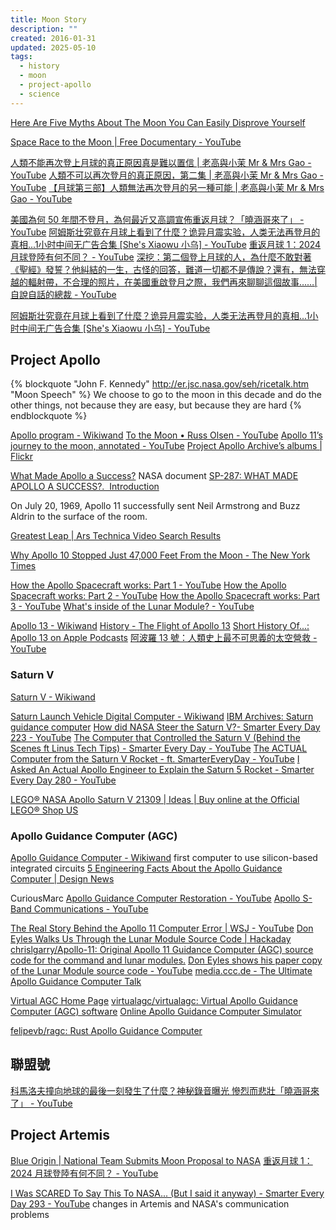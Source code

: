 ```yaml
---
title: Moon Story
description: ""
created: 2016-01-31
updated: 2025-05-10
tags:
  - history
  - moon
  - project-apollo
  - science
---
```


[Here Are Five Myths About The Moon You Can Easily Disprove Yourself](https://www.sciencealert.com/here-s-how-you-can-disprove-five-myths-about-the-moon-yourself/amp)

[Space Race to the Moon | Free Documentary - YouTube](https://www.youtube.com/watch?v=WoJcvjhbJ70)

[人類不能再次登上月球的真正原因真是難以置信 | 老高與小茉 Mr & Mrs Gao - YouTube](https://www.youtube.com/watch?v=2vzwtqhhJv8)
[人類不可以再次登月的真正原因，第二集 | 老高與小茉 Mr & Mrs Gao - YouTube](https://www.youtube.com/watch?v=uXEgyvQ9C6Y)
[【月球第三部】人類無法再次登月的另一種可能 | 老高與小茉 Mr & Mrs Gao - YouTube](https://www.youtube.com/watch?v=Udvl_VJoM94)

[美國為何 50 年間不登月，為何最近又高調宣佈重返月球？「曉涵哥來了」 - YouTube](https://www.youtube.com/watch?v=R5l7DJHq2cM)
[阿姆斯壮究竟在月球上看到了什麼？诡异月震实验，人类无法再登月的真相...1小时中间无广告合集 [She's Xiaowu 小乌] - YouTube](https://www.youtube.com/watch?v=I3MR1P_qBJU)
[重返月球 1：2024 月球登陸有何不同？ - YouTube](https://www.youtube.com/watch?v=rngR2Y1QLXo)
[深挖：第二個登上月球的人，為什麼不敢對著《聖經》發誓？他糾結的一生，古怪的回答，難道一切都不是傳說？還有，無法穿越的輻射帶，不合理的照片，在美國重啟登月之際，我們再來聊聊這個故事……|自說自話的總裁 - YouTube](https://www.youtube.com/watch?v=tJXudqboKEo)

[阿姆斯壮究竟在月球上看到了什麼？诡异月震实验，人类无法再登月的真相...1小时中间无广告合集 [She's Xiaowu 小乌] - YouTube](https://www.youtube.com/watch?v=I3MR1P_qBJU)

## Project Apollo

{% blockquote "John F. Kennedy" <http://er.jsc.nasa.gov/seh/ricetalk.htm> "Moon Speech" %}
We choose to go to the moon in this decade and do the other things, not because they are easy, but because they are hard
{% endblockquote %}

[Apollo program - Wikiwand](http://www.wikiwand.com/en/Apollo_program)
[To the Moon • Russ Olsen - YouTube](https://www.youtube.com/watch?v=l3XwpSKqNZw)
[Apollo 11’s journey to the moon, annotated - YouTube](https://www.youtube.com/watch?v=OCjhCL2iqlQ)
[Project Apollo Archive’s albums | Flickr](https://www.flickr.com/photos/projectapolloarchive/albums)

[What Made Apollo a Success?](https://ntrs.nasa.gov/api/citations/19720005243/downloads/19720005243.pdf) NASA document
[SP-287: WHAT MADE APOLLO A SUCCESS?.  Introduction](https://klabs.org/history/reports/sp287/ch1.htm)

On July 20, 1969, Apollo 11 successfully sent Neil Armstrong and Buzz Aldrin to the surface of the room.

[Greatest Leap | Ars Technica Video Search Results](<http://video.arstechnica.com/search/Greatest Leap>)

[Why Apollo 10 Stopped Just 47,000 Feet From the Moon - The New York Times](https://www.nytimes.com/2019/05/13/science/apollo-10-moon-nasa.html)

[How the Apollo Spacecraft works: Part 1 - YouTube](https://www.youtube.com/watch?v=8dpkmUjJ8xU)
[How the Apollo Spacecraft works: Part 2 - YouTube](https://www.youtube.com/watch?v=tl1KPjxKVqk)
[How the Apollo Spacecraft works: Part 3 - YouTube](https://www.youtube.com/watch?v=qt_xoCXLXnI)
[What's inside of the Lunar Module? - YouTube](https://www.youtube.com/watch?v=oX8-IXdABuc)

[Apollo 13 - Wikiwand](https://www.wikiwand.com/en/Apollo_13)
[History - The Flight of Apollo 13](https://www.hq.nasa.gov/office/pao/History/apollo/apo13hist.html)
[Short History Of...: Apollo 13 on Apple Podcasts](https://podcasts.apple.com/us/podcast/apollo-13/id1579040306?i=1000549672287)
[阿波羅 13 號：人類史上最不可思義的太空營救 - YouTube](https://www.youtube.com/watch?v=-MDrUCw0e6U)

### Saturn V

[Saturn V - Wikiwand](https://www.wikiwand.com/en/Saturn_V)

[Saturn Launch Vehicle Digital Computer - Wikiwand](https://www.wikiwand.com/en/Saturn_Launch_Vehicle_Digital_Computer)
[IBM Archives: Saturn guidance computer](https://www.ibm.com/ibm/history/exhibits/space/space_saturn.html)
[How did NASA Steer the Saturn V?- Smarter Every Day 223 - YouTube](https://www.youtube.com/watch?v=dI-JW2UIAG0)
[The Computer that Controlled the Saturn V (Behind the Scenes ft Linus Tech Tips) - Smarter Every Day - YouTube](https://www.youtube.com/watch?v=6mMK6iSZsAs)
[The ACTUAL Computer from the Saturn V Rocket - ft. SmarterEveryDay - YouTube](https://www.youtube.com/watch?v=olRF5Ckaga0)
[I Asked An Actual Apollo Engineer to Explain the Saturn 5 Rocket - Smarter Every Day 280 - YouTube](https://www.youtube.com/watch?v=1nLHIM2IPRY)

[LEGO® NASA Apollo Saturn V 21309 | Ideas | Buy online at the Official LEGO® Shop US](https://shop.lego.com/en-US/product/LEGO-NASA-Apollo-Saturn-V-21309)

### Apollo Guidance Computer (AGC)

[Apollo Guidance Computer - Wikiwand](https://www.wikiwand.com/en/Apollo_Guidance_Computer)
first computer to use silicon-based integrated circuits
[5 Engineering Facts About the Apollo Guidance Computer | Design News](https://www.designnews.com/electronics-test/5-engineering-facts-about-apollo-guidance-computer/101691942561193)

CuriousMarc
[Apollo Guidance Computer Restoration - YouTube](https://www.youtube.com/playlist?list=PL-_93BVApb59FWrLZfdlisi_x7-Ut_-w7)
[Apollo S-Band Communications - YouTube](https://www.youtube.com/playlist?list=PL-_93BVApb58SXL-BCv4rVHL-8GuC2WGb)

[The Real Story Behind the Apollo 11 Computer Error | WSJ - YouTube](https://www.youtube.com/watch?v=z4cn93H6sM0)
[Don Eyles Walks Us Through the Lunar Module Source Code | Hackaday](http://hackaday.com/2016/07/05/don-eyles-walks-us-through-the-lunar-module-source-code/)
[chrislgarry/Apollo-11: Original Apollo 11 Guidance Computer (AGC) source code for the command and lunar modules.](https://github.com/chrislgarry/Apollo-11)
[Don Eyles shows his paper copy of the Lunar Module source code - YouTube](https://www.youtube.com/watch?v=H0ITFbDuJz0)
[media.ccc.de - The Ultimate Apollo Guidance Computer Talk](https://media.ccc.de/v/34c3-9064-the_ultimate_apollo_guidance_computer_talk)

[Virtual AGC Home Page](http://www.ibiblio.org/apollo/)
[virtualagc/virtualagc: Virtual Apollo Guidance Computer (AGC) software](https://github.com/virtualagc/virtualagc)
[Online Apollo Guidance Computer Simulator](https://svtsim.com/moonjs/agc.html)

[felipevb/ragc: Rust Apollo Guidance Computer](https://github.com/felipevb/ragc)

## 聯盟號

[科馬洛夫撞向地球的最後一刻發生了什麼？神秘錄音曝光 慘烈而悲壯「曉涵哥來了」 - YouTube](https://www.youtube.com/watch?v=NkuNPdxveiY)

## Project Artemis

[Blue Origin | National Team Submits Moon Proposal to NASA](https://www.blueorigin.com/news/national-team-submits-moon-proposal-to-nasa)
[重返月球 1：2024 月球登陸有何不同？ - YouTube](https://www.youtube.com/watch?v=rngR2Y1QLXo)

[I Was SCARED To Say This To NASA... (But I said it anyway) - Smarter Every Day 293 - YouTube](https://www.youtube.com/watch?v=OoJsPvmFixU) changes in Artemis and NASA's communication problems
